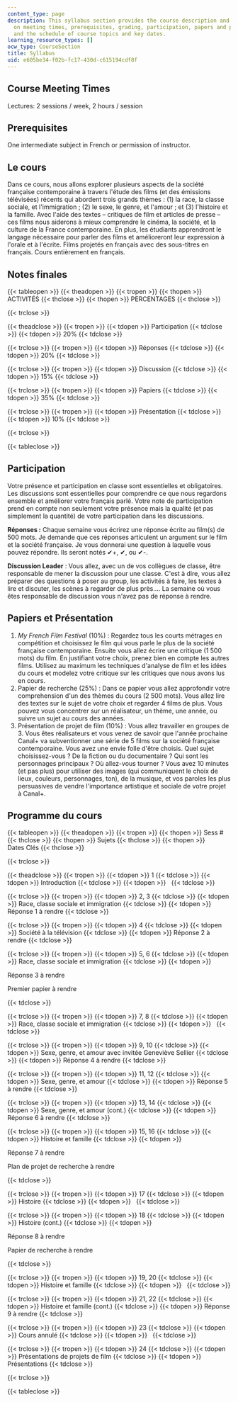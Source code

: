 ```yaml
---
content_type: page
description: This syllabus section provides the course description and information
  on meeting times, prerequisites, grading, participation, papers and presentation,
  and the schedule of course topics and key dates.
learning_resource_types: []
ocw_type: CourseSection
title: Syllabus
uid: e605be34-f02b-fc17-430d-c615194cdf8f
---
```


Course Meeting Times
--------------------

Lectures: 2 sessions / week, 2 hours / session

Prerequisites
-------------

One intermediate subject in French or permission of instructor.

Le cours
--------

Dans ce cours, nous allons explorer plusieurs aspects de la société française contemporaine à travers l'étude des films (et des émissions télévisées) récents qui abordent trois grands thèmes : (1) la race, la classe sociale, et l'immigration ; (2) le sexe, le genre, et l'amour ; et (3) l'histoire et la famille. Avec l'aide des textes – critiques de film et articles de presse – ces films nous aiderons à mieux comprendre le cinéma, la société, et la culture de la France contemporaine. En plus, les étudiants apprendront le langage nécessaire pour parler des films et amélioreront leur expression à l'orale et à l'écrite. Films projetés en français avec des sous-titres en français. Cours entièrement en français.

Notes finales
-------------

{{< tableopen >}}
{{< theadopen >}}
{{< tropen >}}
{{< thopen >}}
ACTIVITÉS
{{< thclose >}}
{{< thopen >}}
PERCENTAGES
{{< thclose >}}

{{< trclose >}}

{{< theadclose >}}
{{< tropen >}}
{{< tdopen >}}
Participation
{{< tdclose >}}
{{< tdopen >}}
20%
{{< tdclose >}}

{{< trclose >}}
{{< tropen >}}
{{< tdopen >}}
Réponses
{{< tdclose >}}
{{< tdopen >}}
20%
{{< tdclose >}}

{{< trclose >}}
{{< tropen >}}
{{< tdopen >}}
Discussion
{{< tdclose >}}
{{< tdopen >}}
15%
{{< tdclose >}}

{{< trclose >}}
{{< tropen >}}
{{< tdopen >}}
Papiers
{{< tdclose >}}
{{< tdopen >}}
35%
{{< tdclose >}}

{{< trclose >}}
{{< tropen >}}
{{< tdopen >}}
Présentation
{{< tdclose >}}
{{< tdopen >}}
10%
{{< tdclose >}}

{{< trclose >}}

{{< tableclose >}}

Participation
-------------

Votre présence et participation en classe sont essentielles et obligatoires. Les discussions sont essentielles pour comprendre ce que nous regardons ensemble et améliorer votre français parlé. Votre note de participation prend en compte non seulement votre présence mais la qualité (et pas simplement la quantité) de votre participation dans les discussions.

**Réponses :** Chaque semaine vous écrirez une réponse écrite au film(s) de 500 mots. Je demande que ces réponses articulent un argument sur le film et la société française. Je vous donnerai une question à laquelle vous pouvez répondre. Ils seront notés ✔+, ✔, ou ✔-.

**Discussion Leader** : Vous allez, avec un de vos collègues de classe, être responsable de mener la discussion pour une classe. C'est à dire, vous allez préparer des questions à poser au group, les activités à faire, les textes à lire et discuter, les scènes à regarder de plus près…. La semaine où vous êtes responsable de discussion vous n'avez pas de réponse à rendre.

Papiers et Présentation
-----------------------

1.  _My French Film Festival_ (10%) : Regardez tous les courts métrages en compétition et choisissez le film qui vous parle le plus de la société française contemporaine. Ensuite vous allez écrire une critique (1 500 mots) du film. En justifiant votre choix, prenez bien en compte les autres films. Utilisez au maximum les techniques d'analyse de film et les idées du cours et modelez votre critique sur les critiques que nous avons lus en cours.
2.  Papier de recherche (25%) : Dans ce papier vous allez approfondir votre comprehension d'un des thèmes du cours (2 500 mots). Vous allez lire des textes sur le sujet de votre choix et regarder 4 films de plus. Vous pouvez vous concentrer sur un réalisateur, un thème, une année, ou suivre un sujet au cours des années.
3.  Présentation de projet de film (10%) : Vous allez travailler en groupes de 3. Vous êtes réalisateurs et vous venez de savoir que l'année prochaine Canal+ va subventionner une série de 5 films sur la société française contemporaine. Vous avez une envie folle d'être choisis. Quel sujet choisissez-vous ? De la fiction ou du documentaire ? Qui sont les personnages principaux ? Où allez-vous tourner ? Vous avez 10 minutes (et pas plus) pour utiliser des images (qui communiquent le choix de lieux, couleurs, personnages, ton), de la musique, et vos paroles les plus persuasives de vendre l'importance artistique et sociale de votre projet à Canal+.

Programme du cours
------------------

{{< tableopen >}}
{{< theadopen >}}
{{< tropen >}}
{{< thopen >}}
Sess #
{{< thclose >}}
{{< thopen >}}
Sujets
{{< thclose >}}
{{< thopen >}}
Dates Clés
{{< thclose >}}

{{< trclose >}}

{{< theadclose >}}
{{< tropen >}}
{{< tdopen >}}
1
{{< tdclose >}}
{{< tdopen >}}
Introduction
{{< tdclose >}}
{{< tdopen >}}
 
{{< tdclose >}}

{{< trclose >}}
{{< tropen >}}
{{< tdopen >}}
2, 3
{{< tdclose >}}
{{< tdopen >}}
Race, classe sociale et immigration
{{< tdclose >}}
{{< tdopen >}}
Réponse 1 à rendre
{{< tdclose >}}

{{< trclose >}}
{{< tropen >}}
{{< tdopen >}}
4
{{< tdclose >}}
{{< tdopen >}}
Société à la télévision
{{< tdclose >}}
{{< tdopen >}}
Réponse 2 à rendre
{{< tdclose >}}

{{< trclose >}}
{{< tropen >}}
{{< tdopen >}}
5, 6
{{< tdclose >}}
{{< tdopen >}}
Race, classe sociale et immigration
{{< tdclose >}}
{{< tdopen >}}


Réponse 3 à rendre

Premier papier à rendre


{{< tdclose >}}

{{< trclose >}}
{{< tropen >}}
{{< tdopen >}}
7, 8
{{< tdclose >}}
{{< tdopen >}}
Race, classe sociale et immigration
{{< tdclose >}}
{{< tdopen >}}
 
{{< tdclose >}}

{{< trclose >}}
{{< tropen >}}
{{< tdopen >}}
9, 10
{{< tdclose >}}
{{< tdopen >}}
Sexe, genre, et amour avec invitée Geneviève Sellier
{{< tdclose >}}
{{< tdopen >}}
Réponse 4 à rendre
{{< tdclose >}}

{{< trclose >}}
{{< tropen >}}
{{< tdopen >}}
11, 12
{{< tdclose >}}
{{< tdopen >}}
Sexe, genre, et amour
{{< tdclose >}}
{{< tdopen >}}
Réponse 5 à rendre
{{< tdclose >}}

{{< trclose >}}
{{< tropen >}}
{{< tdopen >}}
13, 14
{{< tdclose >}}
{{< tdopen >}}
Sexe, genre, et amour (cont.)
{{< tdclose >}}
{{< tdopen >}}
Réponse 6 à rendre
{{< tdclose >}}

{{< trclose >}}
{{< tropen >}}
{{< tdopen >}}
15, 16
{{< tdclose >}}
{{< tdopen >}}
Histoire et famille
{{< tdclose >}}
{{< tdopen >}}


Réponse 7 à rendre

Plan de projet de recherche à rendre 


{{< tdclose >}}

{{< trclose >}}
{{< tropen >}}
{{< tdopen >}}
17
{{< tdclose >}}
{{< tdopen >}}
Histoire
{{< tdclose >}}
{{< tdopen >}}
 
{{< tdclose >}}

{{< trclose >}}
{{< tropen >}}
{{< tdopen >}}
18
{{< tdclose >}}
{{< tdopen >}}
Histoire (cont.)
{{< tdclose >}}
{{< tdopen >}}


Réponse 8 à rendre

Papier de recherche à rendre


{{< tdclose >}}

{{< trclose >}}
{{< tropen >}}
{{< tdopen >}}
19, 20
{{< tdclose >}}
{{< tdopen >}}
Histoire et famille
{{< tdclose >}}
{{< tdopen >}}
 
{{< tdclose >}}

{{< trclose >}}
{{< tropen >}}
{{< tdopen >}}
21, 22
{{< tdclose >}}
{{< tdopen >}}
Histoire et famille (cont.)
{{< tdclose >}}
{{< tdopen >}}
Réponse 9 à rendre
{{< tdclose >}}

{{< trclose >}}
{{< tropen >}}
{{< tdopen >}}
23
{{< tdclose >}}
{{< tdopen >}}
Cours annulé
{{< tdclose >}}
{{< tdopen >}}
 
{{< tdclose >}}

{{< trclose >}}
{{< tropen >}}
{{< tdopen >}}
24
{{< tdclose >}}
{{< tdopen >}}
Présentations de projets de film
{{< tdclose >}}
{{< tdopen >}}
Présentations
{{< tdclose >}}

{{< trclose >}}

{{< tableclose >}}